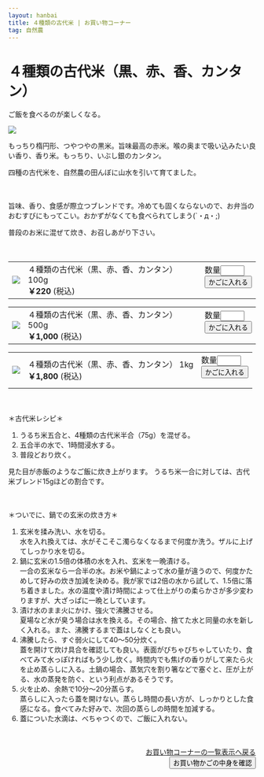 ```yaml
---
layout: hanbai
title: ４種類の古代米 | お買い物コーナー
tag: 自然農
---
```

# ４種類の古代米（黒、赤、香、カンタン）

ご飯を食べるのが楽しくなる。

<img src="https://c2.staticflickr.com/8/7745/17575003949_b2268a6cca.jpg">

もっちり楕円形、つやつやの黒米。旨味最高の赤米。喉の奥まで吸い込みたい良い香り、香り米。もっちり、いぶし銀のカンタン。

四種の古代米を、自然農の田んぼに山水を引いて育てました。

　

旨味、香り、食感が際立つブレンドです。冷めても固くならないので、お弁当のおむすびにもってこい。おかずがなくても食べられてしまう(`・д・;)

普段のお米に混ぜて炊き、お召しあがり下さい。

　

<table class="order-box"><tbody><tr>
<td><img src="https://c2.staticflickr.com/8/7745/17575003949_b2268a6cca_s.jpg"/></td>
<td>４種類の古代米（黒、赤、香、カンタン） 100g<br>
<b>￥220</b> (税込)
</td>
<td>
<form action="{{ site.shopurl }}" method="post" id="014">
<input type="hidden" name="code" value="014" />
<input type="hidden" name="back" value="{{ site.url }}/hanbai/kodaimai.html#014" />
数量<input type="text" name="num" value="" size="3" /><br>
<input type="submit" value="かごに入れる" />
</form>
</td></tr></tbody></table>

<table class="order-box"><tbody><tr>
<td><img src="https://c2.staticflickr.com/8/7745/17575003949_b2268a6cca_s.jpg"/></td>
<td>４種類の古代米（黒、赤、香、カンタン） 500g<br>
<b>￥1,000</b> (税込)
</td>
<td>
<form action="{{ site.shopurl }}" method="post" id="015">
<input type="hidden" name="code" value="015" />
<input type="hidden" name="back" value="{{ site.url }}/hanbai/kodaimai.html#015" />
数量<input type="text" name="num" value="" size="3" /><br>
<input type="submit" value="かごに入れる" />
</form>
</td></tr></tbody></table>

<table class="order-box"><tbody><tr>
<td><img src="https://c2.staticflickr.com/8/7745/17575003949_b2268a6cca_s.jpg"/></td>
<td>４種類の古代米（黒、赤、香、カンタン） 1kg<br>
<b>￥1,800</b> (税込)
</td>
<td>
<form action="{{ site.shopurl }}" method="post" id="016">
<input type="hidden" name="code" value="016" />
<input type="hidden" name="back" value="{{ site.url }}/hanbai/kodaimai.html#016" />
数量<input type="text" name="num" value="" size="3" /><br>
<input type="submit" value="かごに入れる" />
</form>
</td></tr></tbody></table>

　

<a id="recipe">＊古代米レシピ＊</a>

1. うるち米五合と、4種類の古代米半合（75g）を混ぜる。
2. 五合半の水で、1時間浸水する。
3. 普段どおり炊く。

見た目が赤飯のようなご飯に炊き上がります。
うるち米一合に対しては、古代米ブレンド15gほどの割合です。

　

＊ついでに、鍋での玄米の炊き方＊

1. 玄米を揉み洗い、水を切る。<br>水を入れ換えては、水がそこそこ濁らなくなるまで何度か洗う。ザルに上げてしっかり水を切る。
2. 鍋に玄米の1.5倍の体積の水を入れ、玄米を一晩漬ける。<br>一合の玄米なら一合半の水。お米や鍋によって水の量が違うので、何度かためして好みの炊き加減を決める。我が家では2倍の水から試して、1.5倍に落ち着きました。水の温度や漬け時間によって仕上がりの柔らかさが多少変わりますが、大ざっぱに一晩としています。
3. 漬け水のまま火にかけ、強火で沸騰させる。<br>夏場など水が臭う場合は水を換える。その場合、捨てた水と同量の水を新しく入れる。また、沸騰するまで蓋はしなくとも良い。
4. 沸騰したら、すぐ弱火にして40～50分炊く。<br>蓋を開けて炊け具合を確認しても良い。表面がびちゃびちゃしていたり、食べてみて水っぽければもう少し炊く。時間内でも焦げの香りがして来たら火を止め蒸らしに入る。土鍋の場合、蒸気穴を割り箸などで塞ぐと、圧が上がる、水の蒸発を防ぐ、という利点があるそうです。
5. 火を止め、余熱で10分～20分蒸らす。<br>蒸らしに入ったら蓋を開けない。蒸らし時間の長い方が、しっかりとした食感になる。食べてみた好みで、次回の蒸らしの時間を加減する。
6. 蓋についた水滴は、べちゃつくので、ご飯に入れない。

　
<div style="text-align:right;">
<a href="./">お買い物コーナーの一覧表示へ戻る</a>

<form action="{{ site.shopurl }}" method="post" id="kakunin"><input type="hidden" name="back" value="{{ site.url }}/hanbai/#kakunin" /><input type="submit" value="お買い物かごの中身を確認" /></form>
</div>

